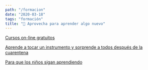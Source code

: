 ```yaml
---
path: "/formacion"
date: "2020-03-18"
tags: "formación"
title: "📖 Aprovecha para aprender algo nuevo"
---
```


[Cursos on-line gratuitos](formacion/cursos-online-gratuitos)

[Aprende a tocar un instrumento y sorprende a todos después de la cuarentena](Formaci%20n/Aprende%20a%20tocar%20un%20instrumento%20y%20sorprende%20a%20todos.md)

[Para que los niños sigan aprendiendo](Formaci%20n/Para%20que%20los%20ni%20os%20sigan%20aprendiendo.md)
